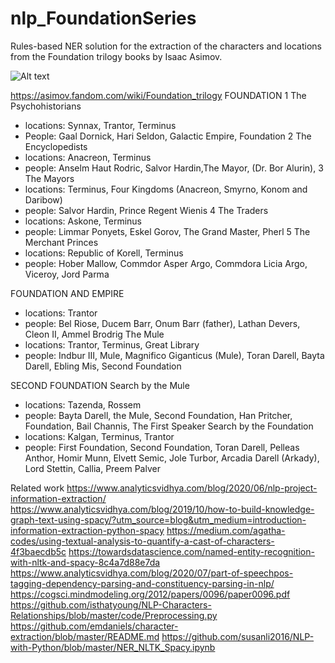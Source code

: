 # nlp_FoundationSeries

Rules-based NER solution for the extraction of the characters and locations from the Foundation trilogy books by Isaac Asimov.

![Alt text](relative/path/to/bokeh_plot.png.jpg?raw=true "Title")

https://asimov.fandom.com/wiki/Foundation_trilogy
FOUNDATION
1 The Psychohistorians
- locations: Synnax, Trantor, Terminus
- People: Gaal Dornick, Hari Seldon, Galactic Empire, Foundation
2 The Encyclopedists
- locations: Anacreon, Terminus
- people: Anselm Haut Rodric, Salvor Hardin,The Mayor, (Dr. Bor Alurin),
3 The Mayors
- locations: Terminus, Four Kingdoms (Anacreon, Smyrno, Konom and Daribow)
- people: Salvor Hardin, Prince Regent Wienis
4 The Traders
- locations: Askone, Terminus
- people: Limmar Ponyets, Eskel Gorov, The Grand Master, Pherl
5 The Merchant Princes
- locations: Republic of Korell, Terminus
- people: Hober Mallow, Commdor Asper Argo, Commdora Licia Argo, Viceroy, Jord Parma

FOUNDATION AND EMPIRE
- locations: Trantor
- people: Bel Riose, Ducem Barr, Onum Barr (father), Lathan Devers, Cleon II, Ammel Brodrig
The Mule
- locations: Trantor, Terminus, Great Library
- people: Indbur III, Mule, Magnifico Giganticus (Mule), Toran Darell, Bayta Darell, Ebling Mis, Second Foundation

SECOND FOUNDATION
Search by the Mule
- locations: Tazenda, Rossem
- people: Bayta Darell, the Mule, Second Foundation, Han Pritcher, Foundation, Bail Channis, The First Speaker
Search by the Foundation
- locations: Kalgan, Terminus, Trantor
- people: First Foundation, Second Foundation, Toran Darell, Pelleas Anthor, Homir Munn, Elvett Semic, Jole Turbor, Arcadia Darell (Arkady), Lord Stettin, Callia, Preem Palver


Related work
https://www.analyticsvidhya.com/blog/2020/06/nlp-project-information-extraction/
https://www.analyticsvidhya.com/blog/2019/10/how-to-build-knowledge-graph-text-using-spacy/?utm_source=blog&utm_medium=introduction-information-extraction-python-spacy
https://medium.com/agatha-codes/using-textual-analysis-to-quantify-a-cast-of-characters-4f3baecdb5c
https://towardsdatascience.com/named-entity-recognition-with-nltk-and-spacy-8c4a7d88e7da
https://www.analyticsvidhya.com/blog/2020/07/part-of-speechpos-tagging-dependency-parsing-and-constituency-parsing-in-nlp/
https://cogsci.mindmodeling.org/2012/papers/0096/paper0096.pdf
https://github.com/isthatyoung/NLP-Characters-Relationships/blob/master/code/Preprocessing.py
https://github.com/emdaniels/character-extraction/blob/master/README.md
https://github.com/susanli2016/NLP-with-Python/blob/master/NER_NLTK_Spacy.ipynb
